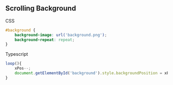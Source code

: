 ## Scrolling Background

CSS

```css
#background { 
    background-image: url('background.png');
    background-repeat: repeat;
}
```

Typescript

```typescript
loop(){
    xPos--;
    document.getElementById('background').style.backgroundPosition = xPos + 'px 0px';
}
```